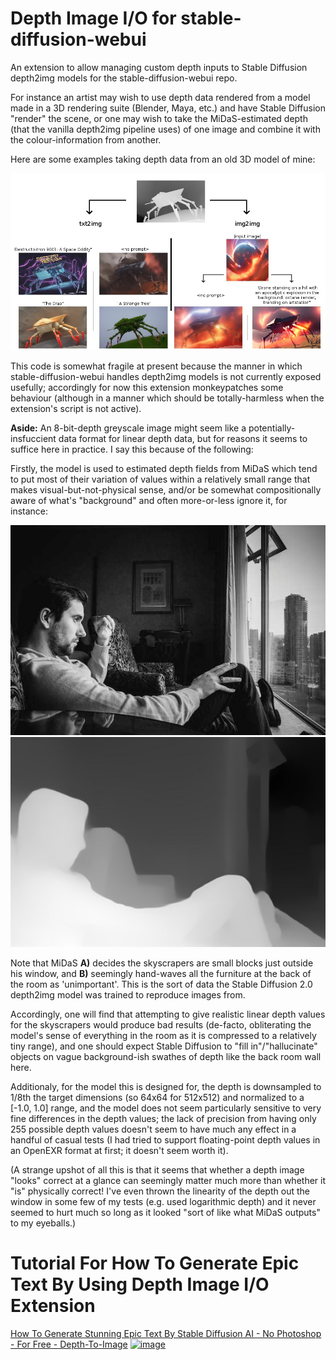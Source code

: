 # Depth Image I/O for stable-diffusion-webui
An extension to allow managing custom depth inputs to Stable Diffusion depth2img models for the stable-diffusion-webui repo.

For instance an artist may wish to use depth data rendered from a model made in a 3D rendering suite (Blender, Maya, etc.) and have Stable Diffusion "render" the scene, or one may wish to take the MiDaS-estimated depth (that the vanilla depth2img pipeline uses) of one image and combine it with the colour-information from another.

Here are some examples taking depth data from an old 3D model of mine:

![An image showing different txt2img and depth2img outputs](./examples/example1_0.jpg)

This code is somewhat fragile at present because the manner in which stable-diffusion-webui handles depth2img models is not currently exposed usefully; accordingly for now this extension monkeypatches some behaviour (although in a manner which should be totally-harmless when the extension's script is not active).

**Aside:** An 8-bit-depth greyscale image might seem like a potentially-insfuccient data format for linear depth data, but for reasons it seems to suffice here in practice. I say this because of the following:

Firstly, the model is used to estimated depth fields from MiDaS which tend to put most of their variation of values within a relatively small range that makes visual-but-not-physical sense, and/or be somewhat compositionally aware of what's "background" and often more-or-less ignore it, for instance:

![man looking out over a city from a room](./examples/example0_0.jpg) ![MiDaS depth estimation of the former image](./examples/example0_1.jpg)

Note that MiDaS **A)** decides the skyscrapers are small blocks just outside his window, and **B)** seemingly hand-waves all the furniture at the back of the room as 'unimportant'. This is the sort of data the Stable Diffusion 2.0 depth2img model was trained to reproduce images from.

Accordingly, one will find that attempting to give realistic linear depth values for the skyscrapers would produce bad results (de-facto, obliterating the model's sense of everything in the room as it is compressed to a relatively tiny range), and one should expect Stable Diffusion to "fill in"/"hallucinate" objects on vague background-ish swathes of depth like the back room wall here.

Additionaly, for the model this is designed for, the depth is downsampled to 1/8th the target dimensions (so 64x64 for 512x512) and normalized to a [-1.0, 1.0] range, and the model does not seem particularly sensitive to very fine differences in the depth values; the lack of precision from having only 255 possible depth values doesn't seem to have much any effect in a handful of casual tests (I had tried to support floating-point depth values in an OpenEXR format at first; it doesn't seem worth it).

(A strange upshot of all this is that it seems that whether a depth image "looks" correct at a glance can seemingly matter much more than whether it "is" physically correct! I've even thrown the linearity of the depth out the window in some few of my tests (e.g. used logarithmic depth) and it never seemed to hurt much so long as it looked "sort of like what MiDaS outputs" to my eyeballs.)

# Tutorial For How To Generate Epic Text By Using Depth Image I/O Extension
[How To Generate Stunning Epic Text By Stable Diffusion AI - No Photoshop - For Free - Depth-To-Image](https://www.youtube.com/watch?v=TBq1bhY8BOc)
[![image](https://user-images.githubusercontent.com/19240467/216416220-4de7bdd9-ed2f-4bae-ae6b-1f3d48b034a0.png)](https://www.youtube.com/watch?v=TBq1bhY8BOc)



